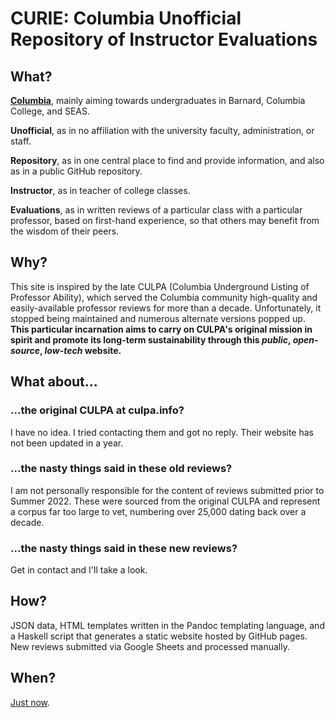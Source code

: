 # CURIE: Columbia Unofficial Repository of Instructor Evaluations

## What?
**[Columbia](https://www.columbia.edu/)**, mainly aiming towards undergraduates in Barnard, Columbia College, and SEAS.

**Unofficial**, as in no affiliation with the university faculty, administration, or staff.

**Repository**, as in one central place to find and provide information, and also as in a public GitHub repository.

**Instructor**, as in teacher of college classes.

**Evaluations**, as in written reviews of a particular class with a particular professor, based on first-hand experience, so that others may benefit from the wisdom of their peers.

## Why?
This site is inspired by the late CULPA (Columbia Underground Listing of Professor Ability), which served the Columbia community high-quality and easily-available professor reviews for more than a decade. Unfortunately, it stopped being maintained and numerous alternate versions popped up. **This particular incarnation aims to carry on CULPA's original mission in spirit and promote its long-term sustainability through this _public_, _open-source_, _low-tech_ website.**

## What about...

### ...the original CULPA at culpa.info?
I have no idea. I tried contacting them and got no reply. Their website has not been updated in a year.

### ...the nasty things said in these old reviews?
I am not personally responsible for the content of reviews submitted prior to Summer 2022. These were sourced from the original CULPA and represent a corpus far too large to vet, numbering over 25,000 dating back over a decade.

### ...the nasty things said in these new reviews?
Get in contact and I'll take a look.

## How?
JSON data, HTML templates written in the Pandoc templating language, and a Haskell script that generates a static website hosted by GitHub pages. New reviews submitted via Google Sheets and processed manually.

## When?
[Just now](https://youtu.be/5drjr9PmTMA).
